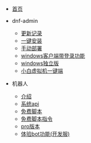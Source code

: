 <!-- docs/_sidebar.md -->

* [首页](/)

* dnf-admin
    * [更新记录](zh-cn/deploymen/update_log.md)
    * [一键安装](zh-cn/deploymen/quickstart.md)
    * [手动部署](zh-cn/deploymen/manual_deploymen.md)
    * [windows客户端带登录功能](zh-cn/deploymen/windows.md)
    * [windows独立版](zh-cn/deploymen/windows_stabdalone.md)
    * [小白虚拟机一键端](zh-cn/deploymen/white_deploymen.md)

* 机器人
    * [介绍](zh-cn/bot/botreadme.md)
    * [系统api](zh-cn/bot/system_api.md)
    * [免费脚本](zh-cn/bot/script_v1.0.md)
    * [免费脚本指令](zh-cn/bot/script_v1.0_cmd.md)
    * [pro版本](zh-cn/bot/bot_pro.md)
    * [体验bot功能(开发服)](zh-cn/bot/dev_server.md)
